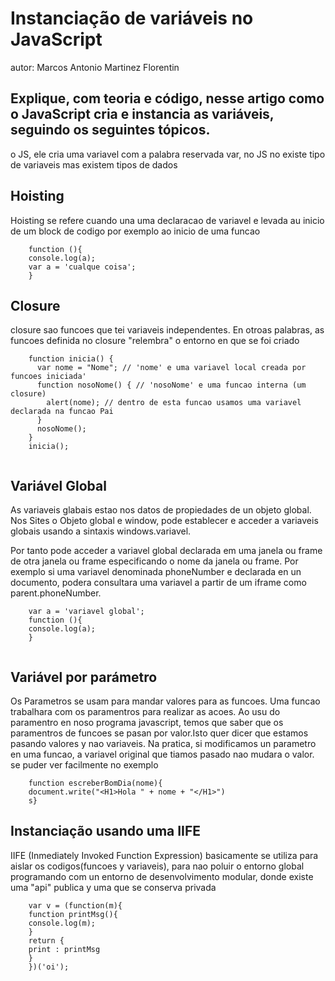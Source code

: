 # Instanciação de variáveis no JavaScript

autor: Marcos Antonio Martinez Florentin

## Explique, com teoria e código, nesse artigo como o JavaScript cria e instancia as variáveis, seguindo os seguintes tópicos.
o JS, ele cria uma variavel com a palabra reservada var, no JS no existe tipo de variaveis mas existem tipos de dados

## Hoisting
  Hoisting se refere cuando una uma declaracao de variavel e levada au inicio de um block de codigo por exemplo ao inicio de uma funcao 
```
	function (){
	console.log(a);
	var a = 'cualque coisa';	
	}

```
## Closure
closure sao funcoes que tei variaveis independentes. En otroas palabras, as funcoes definida no closure "relembra" o entorno en que se  foi criado

```
	function inicia() {
	  var nome = "Nome"; // 'nome' e uma variavel local creada por funcoes iniciada' 
	  function nosoNome() { // 'nosoNome' e uma funcao interna (um closure)
	    alert(nome); // dentro de esta funcao usamos uma variavel declarada na funcao Pai 
	  }
	  nosoNome();
	}
	inicia();  
	
```

## Variável Global
 As variaveis glabais estao nos datos de propiedades de un objeto global. Nos Sites o Objeto global e window, pode establecer e acceder a variaveis globais usando a sintaxis windows.variavel.

Por tanto pode acceder a variavel global declarada em uma janela ou frame de otra janela ou frame especificando o nome da janela ou frame. Por exemplo si uma variavel denominada phoneNumber e declarada en un documento, podera consultara uma variavel a partir de um iframe como parent.phoneNumber.
```
	var a = 'variavel global';
	function (){
	console.log(a);
	}
	
```

## Variável por parámetro
  Os Parametros se usam para mandar valores para as funcoes. Uma funcao trabalhara com os paramentros para realizar as acoes.
Ao usu do paramentro en noso programa javascript, temos que saber que os paramentros de funcoes se pasan por valor.Isto quer dicer que estamos  pasando valores y nao variaveis. Na pratica, si modificamos un parametro en uma funcao, a variavel original que tiamos pasado nao mudara o valor. se puder ver facilmente no exemplo  
```
	function escreberBomDia(nome){ 
   	document.write("<H1>Hola " + nome + "</H1>") 
	s}
```

## Instanciação usando uma IIFE
IIFE (Inmediately Invoked Function Expression) basicamente se utiliza para aislar  os codigos(funcoes y variaveis), para nao poluir  o entorno global programando com un entorno de desenvolvimento modular,
donde existe uma "api" publica y uma que se conserva privada 

```
	var v = (function(m){
	function printMsg(){
	console.log(m);
	}
	return {
	print : printMsg
	}
	})('oi');

```
